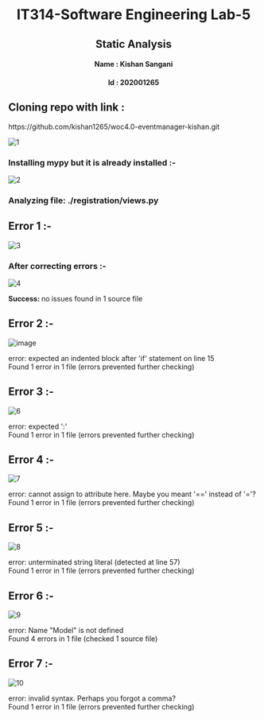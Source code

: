 <h1 align="center"><b><center>IT314-Software Engineering Lab-5 </center></b></h1>
<h2 align="center"><b>Static Analysis </center></b></h2>

<h4 align="center"><b> Name : </b> Kishan Sangani</h4>
<h4 align="center"><b> Id : </b> 202001265</h4>

<h2>Cloning repo with link : </h2>
https://github.com/kishan1265/woc4.0-eventmanager-kishan.git

![1](https://user-images.githubusercontent.com/97011040/227481033-a96df4e8-c418-4c13-8351-0afa55895c30.png)

### Installing mypy but it is already installed :-
![2](https://user-images.githubusercontent.com/97011040/227481374-4f2c8695-8f83-4b4c-8d4d-49a67b28dc8c.png)


### Analyzing file: ./registration/views.py
## Error 1 :-
![3](https://user-images.githubusercontent.com/97011040/227481410-c95c84cd-7e01-4e09-b5f6-42b7bc1c8881.png)

### After correcting errors :-
![4](https://user-images.githubusercontent.com/97011040/227481478-75d1758c-bc0c-48ba-91a9-9719f65eb55b.png)


<b> Success: </b> no issues found in 1 source file

## Error 2 :-
![image](https://user-images.githubusercontent.com/97011040/227483259-73a0a271-22f7-4dd9-b73d-904e29477563.png)

error: expected an indented block after 'if' statement on line 15 <br>
Found 1 error in 1 file (errors prevented further checking)

## Error 3 :-
![6](https://user-images.githubusercontent.com/97011040/227484921-05b7db10-378a-47bc-bdc7-076a6e600c83.png)

error: expected ':' <br>
Found 1 error in 1 file (errors prevented further checking)

## Error 4 :-
![7](https://user-images.githubusercontent.com/97011040/227488197-33a04b12-20a6-4619-aec0-ce17d8d320fa.png)

error: cannot assign to attribute here. Maybe you meant '==' instead of '='? <br>
Found 1 error in 1 file (errors prevented further checking)

## Error 5 :-
![8](https://user-images.githubusercontent.com/97011040/227488770-729185ab-698b-4a1c-b6c6-5b9bb2c95487.png)

error: unterminated string literal (detected at line 57) <br>
Found 1 error in 1 file (errors prevented further checking)

## Error 6 :-
![9](https://user-images.githubusercontent.com/97011040/227492302-cdc41bdd-dee3-4ed5-a05d-0f87dcf46849.png)

error: Name "Model" is not defined <br>
Found 4 errors in 1 file (checked 1 source file)

## Error 7 :-
![10](https://user-images.githubusercontent.com/97011040/227493432-fa92e9ef-8e8a-4f17-9e08-eff04e64096f.png)

error: invalid syntax. Perhaps you forgot a comma? <br>
Found 1 error in 1 file (errors prevented further checking)

